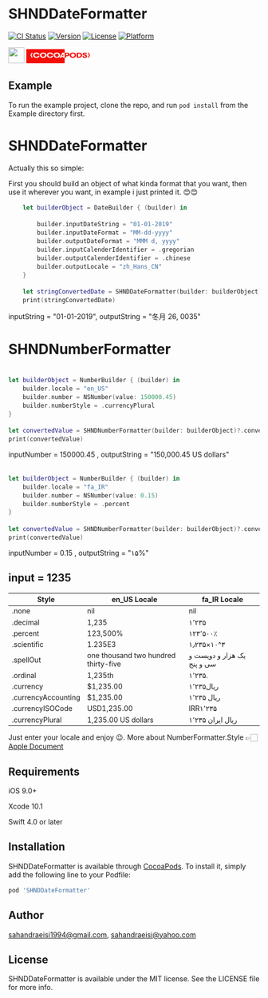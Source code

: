 # SHNDDateFormatter

[![CI Status](https://img.shields.io/travis/sahandraeisi1994@gmail.com/SHNDDateFormatter.svg?colorB=brightgreen)](https://travis-ci.org/sahandraeisi1994@gmail.com/SHNDDateFormatter)
[![Version](https://img.shields.io/cocoapods/v/SHNDDateFormatter.svg?style=flat)](https://cocoapods.org/pods/SHNDDateFormatter)
[![License](https://img.shields.io/cocoapods/l/SHNDDateFormatter.svg?style=flat)](https://cocoapods.org/pods/SHNDDateFormatter)
[![Platform](https://img.shields.io/cocoapods/p/SHNDDateFormatter.svg?style=flat)](https://cocoapods.org/pods/SHNDDateFormatter)

<img src="https://raw.githubusercontent.com/Carthage/Carthage/master/Logo/PNG/colored.png" width="32px" height="32px" />  <img src="https://raw.githubusercontent.com/CocoaPods/shared_resources/master/img/CocoaPods-Logo-Highlight.png" width="128px" height="32px" />

## Example

To run the example project, clone the repo, and run `pod install` from the Example directory first.

# SHNDDateFormatter

Actually this so simple:

First you should build an object of what kinda format that you want, then use it wherever you want,
in example i just printed it. 😊😊

```Swift
    let builderObject = DateBuilder { (builder) in
    
        builder.inputDateString = "01-01-2019"
        builder.inputDateFormat = "MM-dd-yyyy"
        builder.outputDateFormat = "MMM d, yyyy"
        builder.inputCalenderIdentifier = .gregorian
        builder.outputCalenderIdentifier = .chinese
        builder.outputLocale = "zh_Hans_CN"
    }
    
    let stringConvertedDate = SHNDDateFormatter(builder: builderObject)?.build()
    print(stringConvertedDate)
```

inputString = "01-01-2019",                       outputString = "冬月 26, 0035"

# SHNDNumberFormatter

```Swift

let builderObject = NumberBuilder { (builder) in
    builder.locale = "en_US"
    builder.number = NSNumber(value: 150000.45)
    builder.numberStyle = .currencyPlural
}

let convertedValue = SHNDNumberFormatter(builder: builderObject)?.convert()
print(convertedValue)
```
inputNumber = 150000.45 ,
outputString = "150,000.45 US dollars"


```Swift

let builderObject = NumberBuilder { (builder) in
    builder.locale = "fa_IR"
    builder.number = NSNumber(value: 0.15)
    builder.numberStyle = .percent
}

let convertedValue = SHNDNumberFormatter(builder: builderObject)?.convert()
print(convertedValue)
```
inputNumber = 0.15 ,
outputString = "۱۵%"

## input = 1235

| Style  | en_US Locale | fa_IR Locale |
| ------------- | ------------- | ------------- |
| .none   | nil  | nil  |
| .decimal  | 1,235  | ۱٬۲۳۵  |
| .percent  | 123,500%  | ۱۲۳٬۵۰۰٪  |
| .scientific  | 1.235E3  | ۱٫۲۳۵×۱۰^۳  |
| .spellOut  | one thousand two hundred thirty-five  |  یک هزار و دویست و سی و پنج  |
| .ordinal  | 1,235th  | ۱٬۲۳۵.  |
| .currency  | $1,235.00  |  ریال۱٬۲۳۵  |
| .currencyAccounting  | $1,235.00  | ‎ریال ۱٬۲۳۵  |
| .currencyISOCode  | USD1,235.00  | IRR۱٬۲۳۵  |
| .currencyPlural  | 1,235.00 US dollars  | ۱٬۲۳۵ ریال ایران  |

Just enter your locale and enjoy 😉.
More about NumberFormatter.Style 👉🏻 [Apple Document](https://developer.apple.com/documentation/foundation/numberformatter/style)

## Requirements
<p>iOS 9.0+</p>
<p>Xcode 10.1</p>  
<p>Swift 4.0 or later</p>

## Installation

SHNDDateFormatter is available through [CocoaPods](https://cocoapods.org/pods/SHNDDateFormatter). To install
it, simply add the following line to your Podfile:

```ruby
pod 'SHNDDateFormatter'
```

## Author

sahandraeisi1994@gmail.com, sahandraeisi@yahoo.com

## License

SHNDDateFormatter is available under the MIT license. See the LICENSE file for more info.
